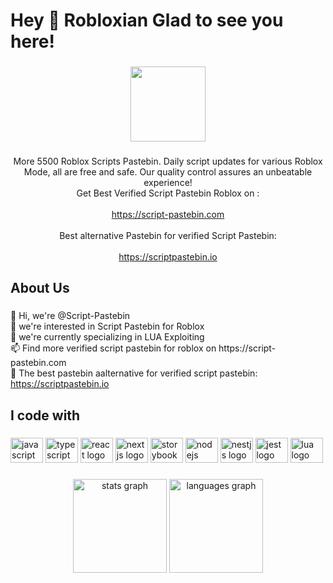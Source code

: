 <h1 align="left">Hey 👋 Robloxian Glad to see you here!</h1>

###

<div align="center">
  <img height="120" src="https://script-pastebin.com/static/images/logo.png"  />
</div>

###

<p align="center">More 5500 Roblox Scripts Pastebin. Daily script updates for various Roblox Mode, all are free and safe. Our quality control assures an unbeatable experience!<br>Get Best Verified Script Pastebin Roblox on :<br><br><a href="https://script-pastebin.com">https://script-pastebin.com</a><br><br>Best alternative Pastebin for verified Script Pastebin:<br><br><a href="https://scriptpastebin.io">https://scriptpastebin.io</a></p>

###

<h2 align="left">About Us</h2>

###

<p align="left">👋 Hi, we're @Script-Pastebin<br>👀 we're interested in Script Pastebin for Roblox<br>🌱 we're currently specializing  in LUA Exploiting<br>📫 Find more verified script pastebin for roblox on https://script-pastebin.com<br>👀 The best pastebin aalternative for verified script pastebin: <a href="https://scriptpastebin.io">https://scriptpastebin.io</a></p>

###

<h2 align="left">I code with</h2>

###

<div align="left">
  <img src="https://cdn.jsdelivr.net/gh/devicons/devicon/icons/javascript/javascript-original.svg" height="40" width="52" alt="javascript logo"  />
  <img src="https://cdn.jsdelivr.net/gh/devicons/devicon/icons/typescript/typescript-original.svg" height="40" width="52" alt="typescript logo"  />
  <img src="https://cdn.jsdelivr.net/gh/devicons/devicon/icons/react/react-original.svg" height="40" width="52" alt="react logo"  />
  <img src="https://cdn.jsdelivr.net/gh/devicons/devicon/icons/nextjs/nextjs-original.svg" height="40" width="52" alt="nextjs logo"  />
  <img src="https://cdn.jsdelivr.net/gh/devicons/devicon/icons/storybook/storybook-original.svg" height="40" width="52" alt="storybook logo"  />
  <img src="https://cdn.jsdelivr.net/gh/devicons/devicon/icons/nodejs/nodejs-original.svg" height="40" width="52" alt="nodejs logo"  />
  <img src="https://cdn.jsdelivr.net/gh/devicons/devicon/icons/nestjs/nestjs-plain.svg" height="40" width="52" alt="nestjs logo"  />
  <img src="https://cdn.jsdelivr.net/gh/devicons/devicon/icons/jest/jest-plain.svg" height="40" width="52" alt="jest logo"  />
  <img src="https://cdn.jsdelivr.net/gh/devicons/devicon/icons/lua/lua-original.svg" height="40" width="52" alt="lua logo"  />
</div>

###

<div align="center">
  <img src="https://github-readme-stats.vercel.app/api?hide_title=false&hide_rank=false&show_icons=true&include_all_commits=true&count_private=true&disable_animations=false&theme=dracula&locale=en&hide_border=false&username=script-pastebin" height="150" alt="stats graph"  />
  <img src="https://github-readme-stats.vercel.app/api/top-langs?locale=en&hide_title=false&layout=compact&card_width=320&langs_count=5&theme=dracula&hide_border=false&username=script-pastebin" height="150" alt="languages graph"  />
</div>

###
